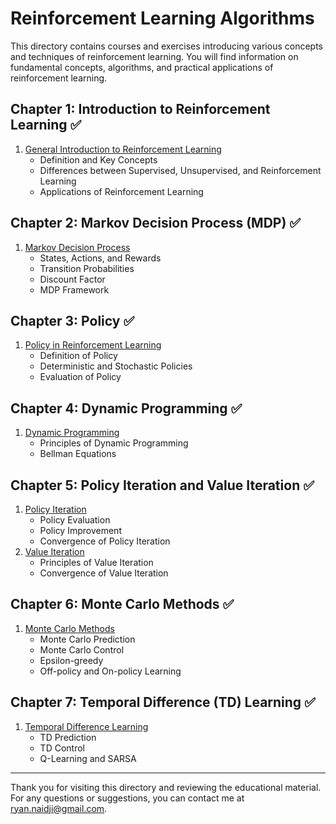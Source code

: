 # Reinforcement Learning Algorithms

This directory contains courses and exercises introducing various concepts and techniques of reinforcement learning. You will find information on fundamental concepts, algorithms, and practical applications of reinforcement learning.

## Chapter 1: Introduction to Reinforcement Learning ✅

1. [General Introduction to Reinforcement Learning](./Chapter1_Introduction/01_Introduction.md)
   - Definition and Key Concepts
   - Differences between Supervised, Unsupervised, and Reinforcement Learning
   - Applications of Reinforcement Learning

## Chapter 2: Markov Decision Process (MDP) ✅

1. [Markov Decision Process](./Chapter2_Markov_Decision_Process/01_MDP.ipynb)
   - States, Actions, and Rewards
   - Transition Probabilities
   - Discount Factor
   - MDP Framework

## Chapter 3: Policy ✅

1. [Policy in Reinforcement Learning](./Chapter3_Policy/01_Policy.md)
   - Definition of Policy
   - Deterministic and Stochastic Policies
   - Evaluation of Policy

## Chapter 4: Dynamic Programming ✅

1. [Dynamic Programming](./Chapter4_Dynamic_Programming/01_Dynamic_Programming.md)
   - Principles of Dynamic Programming
   - Bellman Equations

## Chapter 5: Policy Iteration and Value Iteration ✅

1. [Policy Iteration](./Chapter5_Policy_Iteration_and_Value_Iteration/01_Policy_Iteration.ipynb)
   - Policy Evaluation
   - Policy Improvement
   - Convergence of Policy Iteration
2. [Value Iteration](./Chapter5_Policy_Iteration_and_Value_Iteration/02_Value_Iteration.ipynb)
   - Principles of Value Iteration
   - Convergence of Value Iteration

## Chapter 6: Monte Carlo Methods ✅

1. [Monte Carlo Methods](./Chapter6_Monte_Carlo/01_Monte_Carlo.ipynb)
   - Monte Carlo Prediction
   - Monte Carlo Control
   - Epsilon-greedy
   - Off-policy and On-policy Learning

## Chapter 7: Temporal Difference (TD) Learning ✅

1. [Temporal Difference Learning](./Chapter7_Temporal_Difference/01_Temporal_Difference.md)
   - TD Prediction
   - TD Control
   - Q-Learning and SARSA

---

Thank you for visiting this directory and reviewing the educational material. For any questions or suggestions, you can contact me at [ryan.naidji@gmail.com](mailto:ryan.naidji@gmail.com).
